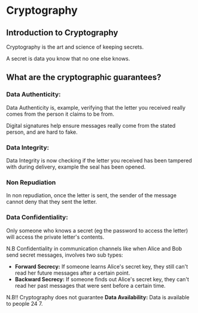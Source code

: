 # Cryptography

## Introduction to Cryptography

Cryptography is the art and science of keeping secrets.

A secret is data you know that no one else knows.


## What are the cryptographic guarantees?

### Data Authenticity:

Data Authenticity is, example, verifying that the letter you received really comes from the person it claims to be from.

Digital signatures help ensure messages really come from the stated person, and are hard to fake.

### Data Integrity:

Data Integrity is now checking if the letter you received has been tampered with during delivery, example the seal has been opened.

### Non Repudiation

In non repudiation, once the letter is sent, the sender of the message cannot deny that they sent the letter. 

### Data Confidentiality:

Only someone who knows a secret (eg the password to access the letter) will access the private letter's contents.

N.B Confidentiality in communication channels like when Alice and Bob send secret messages, involves two sub types:
- **Forward Secrecy:** If someone learns Alice's secret key, they still can't read her future messages after a certain point.
- **Backward Secrecy:** If someone finds out Alice's secret key, they can't read her past messages that were sent before a certain time.

N.B!! Cryptography does not guarantee **Data Availability:** Data is available to people 24 7.
